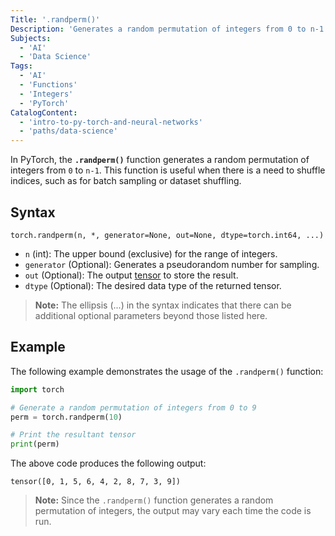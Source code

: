 ```yaml
---
Title: '.randperm()'
Description: 'Generates a random permutation of integers from 0 to n-1.'
Subjects:
  - 'AI'
  - 'Data Science'
Tags:
  - 'AI'
  - 'Functions'
  - 'Integers'
  - 'PyTorch'
CatalogContent:
  - 'intro-to-py-torch-and-neural-networks'
  - 'paths/data-science'
---
```


In PyTorch, the **`.randperm()`** function generates a random permutation of integers from `0` to `n-1`. This function is useful when there is a need to shuffle indices, such as for batch sampling or dataset shuffling.

## Syntax

```pseudo
torch.randperm(n, *, generator=None, out=None, dtype=torch.int64, ...)
```

- `n` (int): The upper bound (exclusive) for the range of integers.
- `generator` (Optional): Generates a pseudorandom number for sampling.
- `out` (Optional): The output [tensor](https://www.codecademy.com/resources/docs/pytorch/tensors) to store the result.
- `dtype` (Optional): The desired data type of the returned tensor.

> **Note:** The ellipsis (...) in the syntax indicates that there can be additional optional parameters beyond those listed here.

## Example

The following example demonstrates the usage of the `.randperm()` function:

```py
import torch

# Generate a random permutation of integers from 0 to 9
perm = torch.randperm(10)

# Print the resultant tensor
print(perm)
```

The above code produces the following output:

```shell
tensor([0, 1, 5, 6, 4, 2, 8, 7, 3, 9])
```

> **Note:** Since the `.randperm()` function generates a random permutation of integers, the output may vary each time the code is run.
